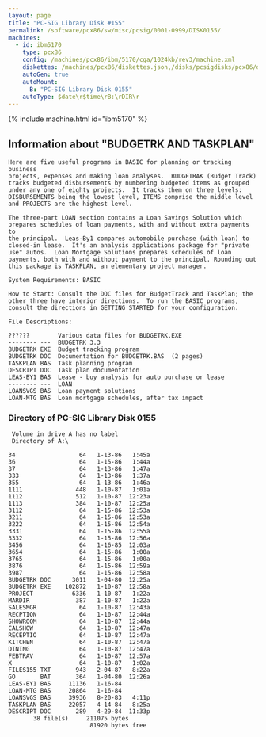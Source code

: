 ```yaml
---
layout: page
title: "PC-SIG Library Disk #155"
permalink: /software/pcx86/sw/misc/pcsig/0001-0999/DISK0155/
machines:
  - id: ibm5170
    type: pcx86
    config: /machines/pcx86/ibm/5170/cga/1024kb/rev3/machine.xml
    diskettes: /machines/pcx86/diskettes.json,/disks/pcsigdisks/pcx86/diskettes.json
    autoGen: true
    autoMount:
      B: "PC-SIG Library Disk 0155"
    autoType: $date\r$time\rB:\rDIR\r
---
```


{% include machine.html id="ibm5170" %}

## Information about "BUDGETRK AND TASKPLAN"

    Here are five useful programs in BASIC for planning or tracking business
    projects, expenses and making loan analyses.  BUDGETRAK (Budget Track)
    tracks budgeted disbursements by numbering budgeted items as grouped
    under any one of eighty projects.  It tracks them on three levels:
    DISBURSEMENTS being the lowest level, ITEMS comprise the middle level
    and PROJECTS are the highest level.
    
    The three-part LOAN section contains a Loan Savings Solution which
    prepares schedules of loan payments, with and without extra payments to
    the principal.  Leas-By1 compares automobile purchase (with loan) to
    closed-in lease.  It's an analysis applications package for "private
    use" autos.  Loan Mortgage Solutions prepares schedules of loan
    payments, both with and without payment to the principal. Rounding out
    this package is TASKPLAN, an elementary project manager.
    
    System Requirements: BASIC
    
    How to Start: Consult the DOC files for BudgetTrack and TaskPlan; the
    other three have interior directions.  To run the BASIC programs,
    consult the directions in GETTING STARTED for your configuration.
    
    File Descriptions:
    
    ??????        Various data files for BUDGETRK.EXE
    -------- ---  BUDGETRK 3.3
    BUDGETRK EXE  Budget tracking program
    BUDGETRK DOC  Documentation for BUDGETRK.BAS  (2 pages)
    TASKPLAN BAS  Task planning program
    DESCRIPT DOC  Task plan documentation
    LEAS-BY1 BAS  Lease - buy analysis for auto purchase or lease
    -------- ---  LOAN
    LOANSVGS BAS  Loan payment solutions
    LOAN-MTG BAS  Loan mortgage schedules, after tax impact

### Directory of PC-SIG Library Disk 0155

     Volume in drive A has no label
     Directory of A:\

    34                  64   1-13-86   1:45a
    36                  64   1-15-86   1:44a
    37                  64   1-13-86   1:47a
    333                 64   1-13-86   1:37a
    355                 64   1-13-86   1:46a
    1111               448   1-10-87   1:01a
    1112               512   1-10-87  12:23a
    1113               384   1-10-87  12:25a
    3112                64   1-15-86  12:53a
    3211                64   1-15-86  12:53a
    3222                64   1-15-86  12:54a
    3331                64   1-15-86  12:55a
    3332                64   1-15-86  12:56a
    3456                64   1-16-85  12:03a
    3654                64   1-15-86   1:00a
    3765                64   1-15-86   1:00a
    3876                64   1-15-86  12:59a
    3987                64   1-15-86  12:58a
    BUDGETRK DOC      3011   1-04-80  12:25a
    BUDGETRK EXE    102872   1-10-87  12:58a
    PROJECT           6336   1-10-87   1:22a
    MARDIR             387   1-10-87   1:22a
    SALESMGR            64   1-10-87  12:43a
    RECPTION            64   1-10-87  12:44a
    SHOWROOM            64   1-10-87  12:44a
    CALSHOW             64   1-10-87  12:47a
    RECEPTIO            64   1-10-87  12:47a
    KITCHEN             64   1-10-87  12:47a
    DINING              64   1-10-87  12:47a
    FEBTRAV             64   1-10-87  12:57a
    X                   64   1-10-87   1:02a
    FILES155 TXT       943   2-04-87   8:22a
    GO       BAT       364   1-04-80  12:26a
    LEAS-BY1 BAS     11136   1-16-84
    LOAN-MTG BAS     20864   1-16-84
    LOANSVGS BAS     39936   8-20-83   4:11p
    TASKPLAN BAS     22057   4-14-84   8:25a
    DESCRIPT DOC       289   4-29-84  11:33p
           38 file(s)     211075 bytes
                           81920 bytes free

